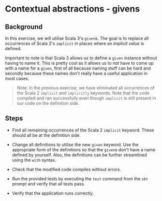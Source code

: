 # Contextual abstractions - givens

## Background

In this exercise, we will utilise Scala 3's `given`s. The goal is to replace
all occurrences of Scala 2's `implicit` in places where an *implicit value*
is defined.

Important to note is that Scala 3 allows us to define a `given` instance without
having to name it. This is pretty cool as it allows us to not have to come up
with a name for a `given`, first of all because naming stuff can be hard and
secondly because these names don't really have a useful application in most cases.

> Note: In the previous exercise, we have eliminated all occurrences of the
>Scala 2 `implicit` and `implicitly` keywords. Note that the code compiled
> and ran successfully even though `implicit` is still present in our code
> on the definition side.

## Steps

- Find all remaining occurrences of the Scala 2 `implicit` keyword. These
  should all be at the definition side.

- Change all definitions to utilise the new `given` keyword. Use the
  appropriate form of the definitions so that the `given`s don't have a name
  defined by yourself. Also, the definitions can be further streamlined
  using the `with` syntax.

- Check that the modified code compiles without errors.

- Run the provided tests by executing the `test` command from the `sbt` prompt
  and verify that all tests pass.

- Verify that the application runs correctly.

